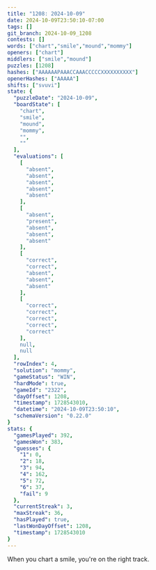 ```yaml
---
title: "1208: 2024-10-09"
date: 2024-10-09T23:50:10-07:00
tags: []
git_branch: 2024-10-09_1208
contests: []
words: ["chart","smile","mound","mommy"]
openers: ["chart"]
middlers: ["smile","mound"]
puzzles: [1208]
hashes: ["AAAAAAPAAACCAAACCCCCXXXXXXXXXX"]
openerHashes: ["AAAAA"]
shifts: ["svuvi"]
state: {
  "puzzleDate": "2024-10-09",
  "boardState": [
    "chart",
    "smile",
    "mound",
    "mommy",
    "",
    ""
  ],
  "evaluations": [
    [
      "absent",
      "absent",
      "absent",
      "absent",
      "absent"
    ],
    [
      "absent",
      "present",
      "absent",
      "absent",
      "absent"
    ],
    [
      "correct",
      "correct",
      "absent",
      "absent",
      "absent"
    ],
    [
      "correct",
      "correct",
      "correct",
      "correct",
      "correct"
    ],
    null,
    null
  ],
  "rowIndex": 4,
  "solution": "mommy",
  "gameStatus": "WIN",
  "hardMode": true,
  "gameId": "2322",
  "dayOffset": 1208,
  "timestamp": 1728543010,
  "datetime": "2024-10-09T23:50:10",
  "schemaVersion": "0.22.0"
}
stats: {
  "gamesPlayed": 392,
  "gamesWon": 383,
  "guesses": {
    "1": 0,
    "2": 18,
    "3": 94,
    "4": 162,
    "5": 72,
    "6": 37,
    "fail": 9
  },
  "currentStreak": 3,
  "maxStreak": 36,
  "hasPlayed": true,
  "lastWonDayOffset": 1208,
  "timestamp": 1728543010
}
---
```

<!-- more -->
When you chart a smile, you're on the right track. 
